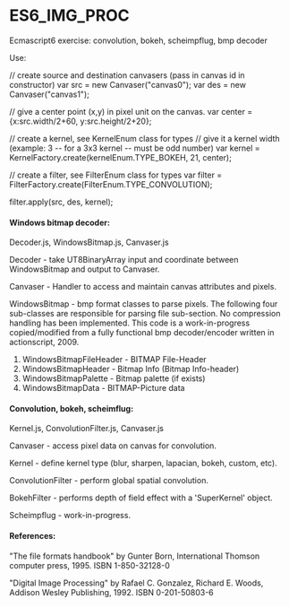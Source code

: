 # ES6_IMG_PROC
Ecmascript6 exercise: convolution, bokeh, scheimpflug, bmp decoder

Use:

// create source and destination canvasers (pass in canvas id in constructor)
var src = new Canvaser("canvas0");
var des = new Canvaser("canvas1");

// give a center point (x,y) in pixel unit on the canvas.
var center = {x:src.width/2+60, y:src.height/2+20};

// create a kernel, see KernelEnum class for types
// give it a kernel width (example: 3 -- for a 3x3 kernel -- must be odd number)
var kernel = KernelFactory.create(kernelEnum.TYPE_BOKEH, 21, center);

// create a filter, see FilterEnum class for types
var filter = FilterFactory.create(FilterEnum.TYPE_CONVOLUTION);

filter.apply(src, des, kernel);


#### Windows bitmap decoder:
Decoder.js, WindowsBitmap.js, Canvaser.js

Decoder - take UT8BinaryArray input and coordinate between WindowsBitmap and output to Canvaser.

Canvaser - Handler to access and maintain canvas attributes and pixels.

WindowsBitmap - bmp format classes to parse pixels.
The following four sub-classes are responsible for parsing file sub-section.  No compression handling has been implemented.  This code is a work-in-progress copied/modified from a fully functional bmp decoder/encoder written in actionscript, 2009.  

1. WindowsBitmapFileHeader - BITMAP File-Header
2. WindowsBitmapHeader - Bitmap Info (Bitmap Info-header)
3. WindowsBitmapPalette - Bitmap palette (if exists)
4. WindowsBitmapData - BITMAP-Picture data

#### Convolution, bokeh, scheimflug:
Kernel.js, ConvolutionFilter.js, Canvaser.js

Canvaser - access pixel data on canvas for convolution.

Kernel - define kernel type (blur, sharpen, lapacian, bokeh, custom, etc).

ConvolutionFilter - perform global spatial convolution.

BokehFilter - performs depth of field effect with a 'SuperKernel' object.

Scheimpflug - work-in-progress.

#### References:

"The file formats handbook" by Gunter Born, International Thomson computer press, 1995.  ISBN 1-850-32128-0

"Digital Image Processing" by Rafael C. Gonzalez, Richard E. Woods, Addison Wesley Publishing, 1992.  ISBN 0-201-50803-6
